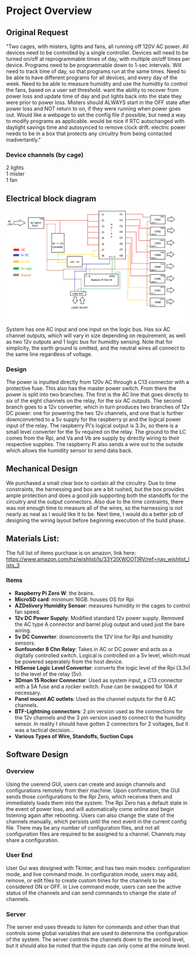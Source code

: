 # Project Overview
## Original Request
"Two cages, with misters, lights and fans, all running off 120V AC power. All devices need to be controlled by a single controller. Devices will need to be turned on/off at reprogrammable times of day, with multiple on/off times per device. Programs need to be programmable down to 1-sec intervals. Will need to track time of day, so that programs run at the same times. Need to be able to have different programs for all devices, and every day of the week. Need to be able to measure humidity and use the humidity to control the fans, based on a user set threshold. want the ability to recover from power loss and update time of day and put lights back into the state they were prior to power loss. Misters should ALWAYS start in the OFF state after power loss and NOT return to on, if they were running when power goes out. Would like a webpage to set the config file if possible, but need a way to modify programs as applicable. would be nice if RTC autochanged with daylight savings time and autosynced to remove clock drift. electric power needs to be in a box that protects any circuitry from being contacted inadvertantly."
### Device channels (by cage)
2 lights \
1 mister \
1 fan

## Electrical block diagram
![Block Diagram](BlockDiagram.png)
System has one AC input and one input on the logic bus. Has six AC channel outputs, which will vary in size depending on requirement, as well as two 12v outputs and 1 logic bus for humidity sensing. Note that for simplicity, the earth ground is omitted, and the neutral wires all connect to the same line regardless of voltage.
### Design
The power is inputted directly from 120v AC through a C13 connector with a protective fuse. This also has the master power switch. From there the power is split into two branches. The first is the AC line that goes directly to six of the eight channels on the relay, for the six AC outputs. The second branch goes to a 12v converter, which in turn produces two branches of 12v DC power: one for powering the two 12v channels, and one that is further downconverted to a 5v supply for the raspberry pi and the logical power input of the relay. The raspberry Pi's logical output is 3.3v, so there is a small level converter for the 5v required on the relay. The ground to the LC comes from the Rpi, and Va and Vb are supply by directly wiring to their respective supplies. The raspberry Pi also sends a wire out to the outside which allows the humidity sensor to send data back.

## Mechanical Design
We purchased a small clear box to contain all the circuitry. Due to time constraints, the harnessing and box are a bit rushed, but the box provides ample protection and does a good job supporting both the standoffs for the circuitry and the output connectors. Also due to the time contraints, there was not enough time to measure all of the wires, so the harnessing is not nearly as neat as I would like it to be. Next time, I would do a better job of designing the wiring layout before beginning execution of the build phase.

## Materials List:
The full list of items purchase is on amazon, link here: \
https://www.amazon.com/hz/wishlist/ls/33Y2IXWOOTIRV/ref=nav_wishlist_lists_3

### Items
- **Raspberry Pi Zero W**: the brains.
- **MicroSD card**: minimum 16GB. houses OS for Rpi
- **AZDelivery Humidity Sensor**: measures humidity in the cages to control fan speed.
- **12v DC Power Supply**: Modified standard 12v power supply. Removed the AC type A connector and barrel plug output and used just the bare wiring.
- **5v DC Converter**: downconverts the 12V line for Rpi and humidity sensors.
- **Sunfounder 8 Chn Relay**: Takes in AC or DC power and acts as a digitally controlled switch. Logical is controlled on a 5v level, which must be powered seperately from the host device.
- **HiSense Logic Level Convertor**: converts the logic level of the Rpi (3.3v) to the level of the relay (5v).
- **3Dman 15 Rocker Connector**: Used as system input, a C13 connector with a 5A fuse and a rocker switch. Fuse can be swapped for 10A if necessary.
- **Panel mount AC outlets**: Used as the channel outputs for the 6 AC channels.
- **BTF-Lightning connectors**: 2 pin version used as the connections for the 12v channels and the 3 pin version used to connect to the humidity sensor. In reality I should have gotten 2 connectors for 2 voltages, but it was a tactical decision...
- **Various Types of Wire, Standoffs, Suction Cups**

## Software Design
### Overview
Using the userend GUI, users can create and assign channels and configurations remotely from their machine. Upon confirmation, the GUI sends those configurations to the Rpi Zero, which receives them and immediately loads them into the system. The Rpi Zero has a default state in the event of power loss, and will automatically come online and begin listening again after rebooting. Users can also change the state of the channels manually, which persists until the next event in the current config file. There may be any number of configuration files, and not all configuration files are required to be assigned to a channel. Channels may share a configuration.
### User End
User Gui was designed with Tkinter, and has two main modes: configuration mode, and live command mode. In configuration mode, users may add, remove, or edit files to create custom times for the channels to be considered ON or OFF. in Live command mode, users can see the active status of the channels and can send commands to change the state of channels.
### Server
The server end uses threads to listen for commands and other than that controls some global variables that are used to determine the configuration of the system. The server controls the channels down to the second level, but it should also be noted that the inputs can only come at the minute level.
